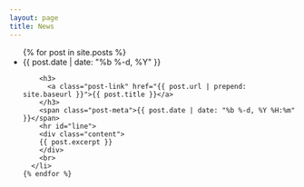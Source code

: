 ```yaml
---
layout: page
title: News
---
```


  <ul class="post-list">
    {% for post in site.posts %}
      <li>
        <span class="post-meta">{{ post.date | date: "%b %-d, %Y" }}</span>

        <h3>
          <a class="post-link" href="{{ post.url | prepend: site.baseurl }}">{{ post.title }}</a>
        </h3>
        <span class="post-meta">{{ post.date | date: "%b %-d, %Y %H:%m" }}</span>
        <hr id="line">
		<div class="content">
		{{ post.excerpt }}
        </div>
		<br>
      </li>
    {% endfor %}
  </ul>
